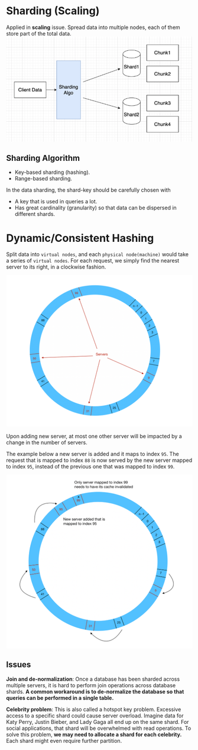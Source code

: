 # Sharding (Scaling)

Applied in **scaling** issue. Spread data into multiple nodes, each of them store part of the total data.
![img_1.png](../../imgs/sharding.png)

## Sharding Algorithm

- Key-based sharding (hashing).
- Range-based sharding.

In the data sharding, the shard-key should be carefully chosen with

- A key that is used in queries a lot.
- Has great cardinality (granularity) so that data can be dispersed in different shards.

# Dynamic/Consistent Hashing

Split data into `virtual nodes`, and each `physical node(machine)` would take a series of `virtual nodes`. 
For each request, we simply find the nearest server to its right, in a clockwise fashion.

![img.png](../../imgs/consistent-hashing.png)

Upon adding new server, at most one other server will be impacted by a change 
in the number of servers.

The example below a new server is added and it maps to index `95`. 
The request that is mapped to index `88` is now served by the new server mapped to index `95`, 
instead of the previous one that was mapped to index `99`.

![img.png](../../imgs/consistent-hashing2.png)


## Issues

**Join and de-normalization**: Once a database has been sharded across multiple servers, 
it is hard to perform join operations across database shards. **A common workaround is to 
de-normalize the database so that queries can be performed in a single table.**


**Celebrity problem**: This is also called a hotspot key problem. 
Excessive access to a specific shard could cause server overload. 
Imagine data for Katy Perry, Justin Bieber, and Lady Gaga all end up on the same shard. 
For social applications, that shard will be overwhelmed with read operations. 
To solve this problem, **we may need to allocate a shard for each celebrity.** 
Each shard might even require further partition.
